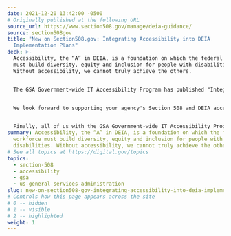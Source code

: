```yaml
---
date: 2021-12-20 13:42:00 -0500
# Originally published at the following URL
source_url: https://www.section508.gov/manage/deia-guidance/
source: section508gov
title: "New on Section508.gov: Integrating Accessibility into DEIA
  Implementation Plans"
deck: >-
  Accessibility, the “A” in DEIA, is a foundation on which the federal workforce
  must build diversity, equity and inclusion for people with disabilities.
  Without accessibility, we cannot truly achieve the others.


  The GSA Government-wide IT Accessibility Program has published "Integrating Accessibility into Agency Diversity, Equity, Inclusion and Accessibility (DEIA) Implementation Plans," a guide designed to support the Accessibility roadmap outlined in the Government-wide Strategic Plan to Advance Diversity, Equity, Inclusion, and Accessibility in the Federal Workforce.  The guidance contained in this article is a preliminary step before offering broader updates to guidance and best practices materials to meet this objective. 


  We look forward to supporting your agency's Section 508 and DEIA accessibility initiatives in the new year. 


  Finally, all of us with the GSA Government-wide IT Accessibility Program would like to wish you and yours a safe and joyous holiday, and a happy new year! 
summary: Accessibility, the “A” in DEIA, is a foundation on which the federal
  workforce must build diversity, equity and inclusion for people with
  disabilities. Without accessibility, we cannot truly achieve the others.
# See all topics at https://digital.gov/topics
topics:
  - section-508
  - accessibility
  - gsa
  - us-general-services-administration
slug: new-on-section508-gov-integrating-accessibility-into-deia-implementation-plans
# Controls how this page appears across the site
# 0 -- hidden
# 1 -- visible
# 2 -- highlighted
weight: 1
---
```

